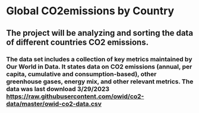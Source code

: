# Global CO2emissions by Country 

## The project will be analyzing and sorting the data of different countries CO2 emissions. 
### The data set includes a collection of key metrics maintained by Our World in Data. It states data on CO2 emissions (annual, per capita, cumulative and consumption-based), other greenhouse gases, energy mix, and other relevant metrics. The data was last download 3/29/2023 https://raw.githubusercontent.com/owid/co2-data/master/owid-co2-data.csv
